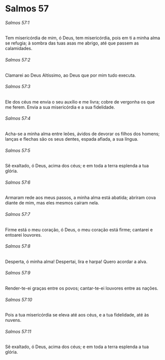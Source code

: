 # Salmos 57

###### Salmos 57:1

Tem misericórdia de mim, ó Deus, tem misericórdia, pois em ti a minha alma se refugia; à sombra das tuas asas me abrigo, até que passem as calamidades.

###### Salmos 57:2

Clamarei ao Deus Altíssimo, ao Deus que por mim tudo executa.

###### Salmos 57:3

Ele dos céus me envia o seu auxílio e me livra; cobre de vergonha os que me ferem. Envia a sua misericórdia e a sua fidelidade.

###### Salmos 57:4

Acha-se a minha alma entre leões, ávidos de devorar os filhos dos homens; lanças e flechas são os seus dentes, espada afiada, a sua língua.

###### Salmos 57:5

Sê exaltado, ó Deus, acima dos céus; e em toda a terra esplenda a tua glória.

###### Salmos 57:6

Armaram rede aos meus passos, a minha alma está abatida; abriram cova diante de mim, mas eles mesmos caíram nela.

###### Salmos 57:7

Firme está o meu coração, ó Deus, o meu coração está firme; cantarei e entoarei louvores.

###### Salmos 57:8

Desperta, ó minha alma! Despertai, lira e harpa! Quero acordar a alva.

###### Salmos 57:9

Render-te-ei graças entre os povos; cantar-te-ei louvores entre as nações.

###### Salmos 57:10

Pois a tua misericórdia se eleva até aos céus, e a tua fidelidade, até às nuvens.

###### Salmos 57:11

Sê exaltado, ó Deus, acima dos céus; e em toda a terra esplenda a tua glória.

